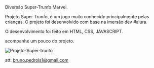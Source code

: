 Diversão Super-Trunfo Marvel.

Projeto Super Trunfo, é um jogo muito conhecido principalmente pelas crianças. O projeto foi desenvolvido com base na imersão dev #alura.

O desenvolvimento foi feito em HTML, CSS, JAVASCRIPT.

acompanhe um pouco do projeto.


![Projeto-Super-trunfo](https://user-images.githubusercontent.com/99897640/163236149-decf2a06-c0c4-4b82-b336-9809434d91e3.png)


att: bruno.pedrols1@gmail.com
